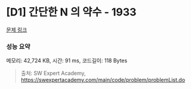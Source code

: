 # [D1] 간단한 N 의 약수 - 1933 

[문제 링크](https://swexpertacademy.com/main/code/problem/problemDetail.do?contestProbId=AV5PhcWaAKIDFAUq) 

### 성능 요약

메모리: 42,724 KB, 시간: 91 ms, 코드길이: 118 Bytes



> 출처: SW Expert Academy, https://swexpertacademy.com/main/code/problem/problemList.do